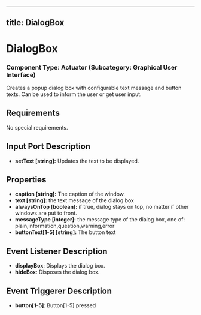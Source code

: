   

---
title: DialogBox
---

# DialogBox

### Component Type: Actuator (Subcategory: Graphical User Interface)

Creates a popup dialog box with configurable text message and button texts. Can be used to inform the user or get user input.

## Requirements

No special requirements.

## Input Port Description

*   **setText \[string\]:** Updates the text to be displayed.

## Properties

*   **caption \[string\]:** The caption of the window.
*   **text \[string\]:** the text message of the dialog box
*   **alwaysOnTop \[boolean\]:** if true, dialog stays on top, no matter if other windows are put to front.
*   **messageType \[integer\]:** the message type of the dialog box, one of: plain,information,question,warning,error
*   **buttonText\[1-5\] \[string\]:** The button text

## Event Listener Description

*   **displayBox**: Displays the dialog box.
*   **hideBox**: Disposes the dialog box.

## Event Triggerer Description

*   **button\[1-5\]**: Button\[1-5\] pressed